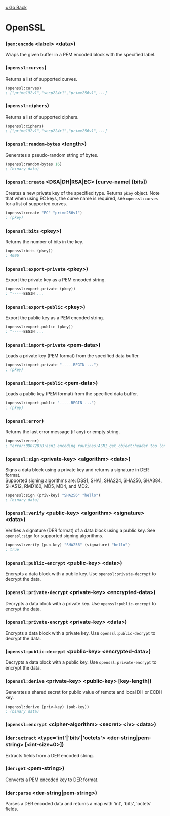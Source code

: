 [&laquo; Go Back](./README.md)
# OpenSSL


### (`pem:encode` \<label> \<data>)
Wraps the given buffer in a PEM encoded block with the specified label.

### (`openssl:curves`)
Returns a list of supported curves.
```lisp
(openssl:curves)
; ["prime192v1","secp224r1","prime256v1",...]
```

### (`openssl:ciphers`)
Returns a list of supported ciphers.
```lisp
(openssl:ciphers)
; ["prime192v1","secp224r1","prime256v1",...]
```

### (`openssl:random-bytes` \<length>)
Generates a pseudo-random string of bytes.
```lisp
(openssl:random-bytes 16)
; (binary data)
```

### (`openssl:create` \<DSA|DH|RSA|EC> [curve-name] [bits])
Creates a new private key of the specified type. Returns `pkey` object. Note that when using EC keys, the curve name is
required, see `openssl:curves` for a list of supported curves.
```lisp
(openssl:create "EC" "prime256v1")
; (pkey)
```

### (`openssl:bits` \<pkey>)
Returns the number of bits in the key.
```lisp
(openssl:bits (pkey))
; 4096
```

### (`openssl:export-private` \<pkey>)
Export the private key as a PEM encoded string.
```lisp
(openssl:export-private (pkey))
; "-----BEGIN ...
```

### (`openssl:export-public` \<pkey>)
Export the public key as a PEM encoded string.
```lisp
(openssl:export-public (pkey))
; "-----BEGIN ...
```

### (`openssl:import-private` \<pem-data>)
Loads a private key (PEM format) from the specified data buffer.
```lisp
(openssl:import-private "-----BEGIN ...")
; (pkey)
```

### (`openssl:import-public` \<pem-data>)
Loads a public key (PEM format) from the specified data buffer.
```lisp
(openssl:import-public "-----BEGIN ...")
; (pkey)
```

### (`openssl:error`)
Returns the last error message (if any) or empty string.
```lisp
(openssl:error)
; "error:0D07207B:asn1 encoding routines:ASN1_get_object:header too long"
```

### (`openssl:sign` \<private-key> \<algorithm> \<data>)
Signs a data block using a private key and returns a signature in DER format.
<br/>Supported signing algorithms are: DSS1, SHA1, SHA224, SHA256, SHA384, SHA512, RMD160, MD5, MD4, and MD2.
```lisp
(openssl:sign (priv-key) "SHA256" "hello")
; (binary data)
```

### (`openssl:verify` \<public-key> \<algorithm> \<signature> \<data>)
Verifies a signature (DER format) of a data block using a public key. See `openssl:sign` for supported signing algorithms.
```lisp
(openssl:verify (pub-key) "SHA256" (signature) "hello")
; true
```

### (`openssl:public-encrypt` \<public-key> \<data>)
Encrypts a data block with a public key. Use `openssl:private-decrypt` to decrypt the data.

### (`openssl:private-decrypt` \<private-key> \<encrypted-data>)
Decrypts a data block with a private key. Use `openssl:public-encrypt` to encrypt the data.

### (`openssl:private-encrypt` \<private-key> \<data>)
Encrypts a data block with a private key. Use `openssl:public-decrypt` to decrypt the data.

### (`openssl:public-decrypt` \<public-key> \<encrypted-data>)
Decrypts a data block with a public key. Use `openssl:private-encrypt` to encrypt the data.

### (`openssl:derive` \<private-key> \<public-key> [key-length])
Generates a shared secret for public value of remote and local DH or ECDH key.
```lisp
(openssl:derive (priv-key) (pub-key))
; (binary data)
```

### (`openssl:encrypt` \<cipher-algorithm> \<secret> \<iv> \<data>)

### (`der:extract` \<type='int'|'bits'|'octets'> \<der-string|pem-string> [\<int-size=0>])
Extracts fields from a DER encoded string.

### (`der:get` \<pem-string>)
Converts a PEM encoded key to DER format.

### (`der:parse` \<der-string|pem-string>)
Parses a DER encoded data and returns a map with 'int', 'bits', 'octets' fields.
